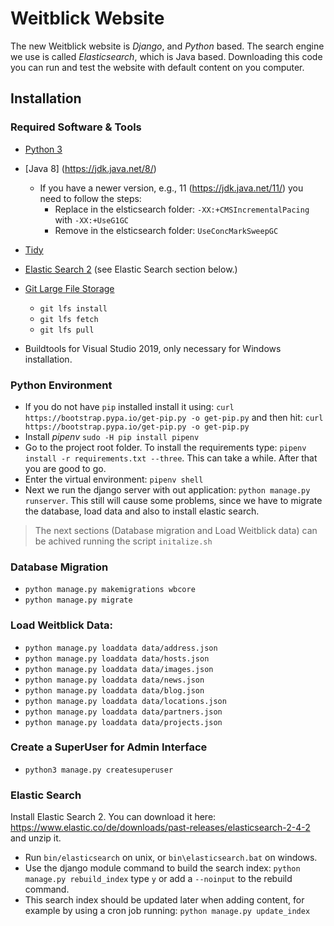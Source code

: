 # Weitblick Website

The new Weitblick website is *Django*, and *Python* based. The search engine we use is called *Elasticsearch*, which is Java based. Downloading this code you can run and test the website with default content on you computer.

## Installation

### Required Software & Tools 

* [Python 3](https://www.python.org/)
* [Java 8] (https://jdk.java.net/8/)
   - If you have a newer version, e.g., 11 (https://jdk.java.net/11/) you need to follow the steps:
     + Replace in the elsticsearch folder: `-XX:+CMSIncrementalPacing` with `-XX:+UseG1GC`
     + Remove in the elsticsearch folder: `UseConcMarkSweepGC`
* [Tidy](http://binaries.html-tidy.org/)
* [Elastic Search 2](https://www.elastic.co/de/downloads/past-releases/elasticsearch-2-4-2)  (see Elastic Search section below.)
* [Git Large File Storage](https://git-lfs.github.com/)
   - `git lfs install`
   - `git lfs fetch`
   - `git lfs pull`
   
* Buildtools for Visual Studio 2019, only necessary for Windows installation.

### Python Environment

* If you do not have `pip` installed install it using:
`curl https://bootstrap.pypa.io/get-pip.py -o get-pip.py`
and then hit: `curl https://bootstrap.pypa.io/get-pip.py -o get-pip.py`
* Install *pipenv* `sudo -H pip install pipenv`
* Go to the project root folder. To install the requirements type: `pipenv install -r requirements.txt --three`. This can take a while. After that you are good to go.
* Enter the virtual environment: `pipenv shell`
* Next we run the django server with out application: `python manage.py runserver`. This still will cause some problems, since we have to migrate the database, load data and also to install elastic search.

> The next sections (Database migration and Load Weitblick data) can be achived running the script `initalize.sh`

### Database Migration

* `python manage.py makemigrations wbcore`
* `python manage.py migrate`

### Load Weitblick Data:

* `python manage.py loaddata data/address.json`
* `python manage.py loaddata data/hosts.json`
* `python manage.py loaddata data/images.json`
* `python manage.py loaddata data/news.json`
* `python manage.py loaddata data/blog.json`
* `python manage.py loaddata data/locations.json`
* `python manage.py loaddata data/partners.json`
* `python manage.py loaddata data/projects.json`

### Create a SuperUser for Admin Interface

* `python3 manage.py createsuperuser`

### Elastic Search

Install Elastic Search 2. You can download it here: https://www.elastic.co/de/downloads/past-releases/elasticsearch-2-4-2 and unzip it.

* Run `bin/elasticsearch` on unix, or `bin\elasticsearch.bat` on windows.
* Use the django module command to build the search index: `python manage.py rebuild_index` type `y` or add a `--noinput` to the rebuild command. 
* This search index should be updated later when adding content, for example by using a cron job running: `python manage.py update_index`

